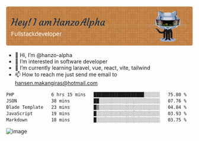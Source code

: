 ![Header](./github-header-image.png)

- 👋 Hi, I’m @hanzo-alpha
- 👀 I’m interested in software developer
- 🌱 I’m currently learning laravel, vue, react, vite, tailwind
- 📫 How to reach me just send me email to hansen.makangiras@hotmail.com 

<!---
hanzo-alpha/hanzo-alpha is a ✨ special ✨ repository because its `README.md` (this file) appears on your GitHub profile.
You can click the Preview link to take a look at your changes.
--->

<!--START_SECTION:waka-->

```txt
PHP              6 hrs 15 mins   ███████████████████░░░░░░   75.80 %
JSON             38 mins         ██░░░░░░░░░░░░░░░░░░░░░░░   07.76 %
Blade Template   23 mins         █▒░░░░░░░░░░░░░░░░░░░░░░░   04.84 %
JavaScript       19 mins         █░░░░░░░░░░░░░░░░░░░░░░░░   03.93 %
Markdown         18 mins         █░░░░░░░░░░░░░░░░░░░░░░░░   03.75 %
```

<!--END_SECTION:waka-->

![image](https://github.com/hanzo-alpha/hanzo-alpha/assets/111342797/c4bd2977-6123-4017-8652-6e166259b484)

